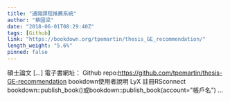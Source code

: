 ```yaml
---
title: "通識課程推薦系統"
author: "蔡國梁"
date: "2018-06-01T08:29:40Z"
tags: [Github]
link: "https://bookdown.org/tpemartin/thesis_GE_recommendation/"
length_weight: "5.6%"
pinned: false
---
```


碩士論文 [...] 電子書網址： Github repo:https://github.com/tpemartin/thesis-GE-recommendation bookdown使用者說明 LyX 註冊RSconnect bookdown::publish_book()或bookdown::publish_book(account="帳戶名") ...
